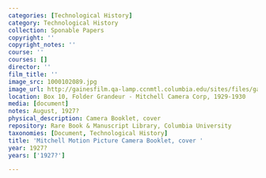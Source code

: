```yaml
---
categories: [Technological History]
category: Technological History
collection: Sponable Papers
copyright: ''
copyright_notes: ''
course: ''
courses: []
director: ''
film_title: ''
image_src: 1000102089.jpg
image_url: http://gainesfilm.qa-lamp.ccnmtl.columbia.edu/sites/files/gainesfilm/images/1000102089.jpg
location: Box 10, Folder Grandeur - Mitchell Camera Corp, 1929-1930
media: [document]
notes: August, 1927?
physical_description: Camera Booklet, cover
repository: Rare Book & Manuscript Library, Columbia University
taxonomies: [Document, Technological History]
title: 'Mitchell Motion Picture Camera Booklet, cover '
year: 1927?
years: ['1927?']

---
```

